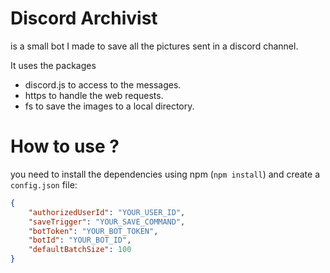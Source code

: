# Discord Archivist
is a small bot I made to save all the pictures sent in a discord channel.

It uses the packages
- discord.js to access to the messages.
- https to handle the web requests.
- fs to save the images to a local directory.

# How to use ?

you need to install the dependencies using npm (`npm install`)
and create a `config.json` file:

```json
{
    "authorizedUserId": "YOUR_USER_ID",
    "saveTrigger": "YOUR_SAVE_COMMAND",
    "botToken": "YOUR_BOT_TOKEN",
    "botId": "YOUR_BOT_ID",
    "defaultBatchSize": 100
}
```
